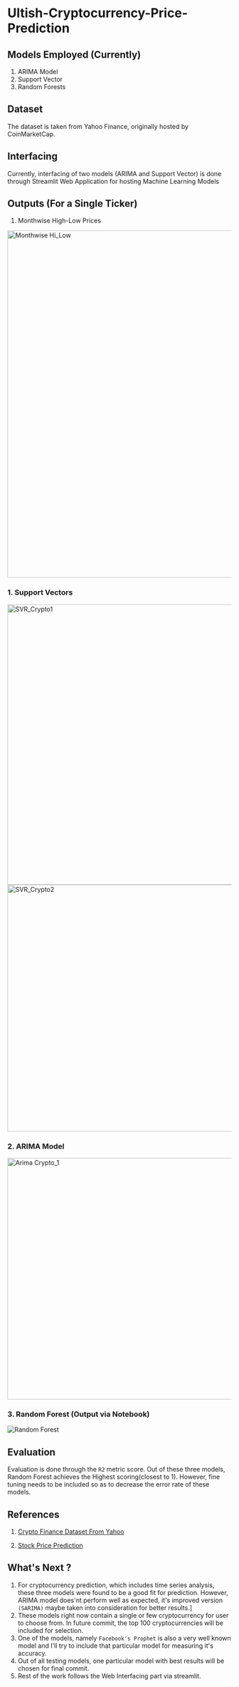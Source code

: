 # Ultish-Cryptocurrency-Price-Prediction

## Models Employed (Currently)
1. ARIMA Model
2. Support Vector
3. Random Forests

## Dataset
The dataset is taken from Yahoo Finance, originally hosted by CoinMarketCap.

## Interfacing
Currently, interfacing of two models (ARIMA and Support Vector) is done through Streamlit Web Application for hosting Machine Learning Models

## Outputs (For a Single Ticker)
1. Monthwise High-Low Prices
<img width="779" alt="Monthwise Hi_Low" src="https://github.com/thisissaim/Ultish-Cryptocurrency-Price-Prediction/assets/78817243/a8b411c0-6186-4f20-a8a3-0cdfbb4dd0cd">



### 1. Support Vectors
<img width="629" alt="SVR_Crypto1" src="https://github.com/thisissaim/Ultish-Cryptocurrency-Price-Prediction/assets/78817243/e0fea51b-60c9-4e93-ae94-c200d9930fed">
<img width="554" alt="SVR_Crypto2" src="https://github.com/thisissaim/Ultish-Cryptocurrency-Price-Prediction/assets/78817243/f73548df-a0ed-4c0a-8adb-02b4cb621c9c">

### 2. ARIMA Model
<img width="542" alt="Arima Crypto_1" src="https://github.com/thisissaim/Ultish-Cryptocurrency-Price-Prediction/assets/78817243/de67e80d-41a4-4a01-8e35-0ac62ef58045">

### 3. Random Forest (Output via Notebook)
![Random Forest](https://github.com/thisissaim/Ultish-Cryptocurrency-Price-Prediction/assets/78817243/2744b51d-4a71-4a35-abb3-9c2691bc33a4)

## Evaluation
Evaluation is done through the `R2` metric score. Out of these three models, Random Forest achieves the Highest scoring(closest to 1). However, fine tuning needs to be included so as to decrease the error rate of these models.

## References
1. [Crypto Finance Dataset From Yahoo](https://finance.yahoo.com/crypto/)

2. [Stock Price Prediction](https://www.youtube.com/watch?v=0E_31WqVzCY&t=241s&pp=ygU2Y3J5cHRvY3VycmVuY3kgcHJpY2UgcHJlZGljdGlvbiB1c2luZyBtYWNoaW5lIGxlYXJuaW5n)

## What's Next ?
1. For cryptocurrency prediction, which includes time series analysis, these three models were found to be a good fit for prediction. However, ARIMA model does'nt perform well as expected, it's improved version `(SARIMA)` maybe taken into consideration for better results.]
2. These models right now contain a single or few cryptocurrency for user to choose from. In future commit, the top 100 cryptocurrencies will be included for selection.
3. One of the models, namely `Facebook's Prophet` is also a very well known model and I'll try to include that particular model for measuring it's accuracy.
4. Out of all testing models, one particular model with best results will be chosen for final commit.
5. Rest of the work follows the Web Interfacing part via streamlit. 


